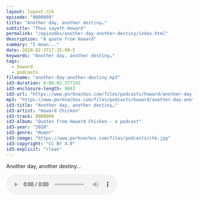 ```yaml
---
layout: layout.njk
episode: "0000009"
title: "Another day, another destiny…"
subtitle: "Thus sayeth Howard"
permalink: "/episodes/another-day-another-destiny/index.html"
description: "A quote from Howard"
summary: "I mean..."
date: 2020-02-3T17:35:00-5
keywords: "Another day, another destiny…"
tags:
  - howard
  - podcasts
filename: "another-day-another-destiny.mp3"
id3-duration: 0:00:02.377143
id3-enclosure-length: 9843
id3-url: "https://www.porknachos.com/files/podcasts/howard/another-day-another-destiny.mp3"
mp3: "https://www.porknachos.com/files/podcasts/howard/another-day-another-destiny.mp3"
id3-title: "Another day, another destiny…"
id3-artist: "Howard Chicken"
id3-track: 0000009
id3-album: "Quotes from Howard Chicken - a podcast"
id3-year: "2020"
id3-genre: "Humor"
id3-image: "https://www.porknachos.com/files/podcasts/chk.jpg"
id3-copyright: "CC BY 4.0"
id3-explicit: "clean"
---
```

Another day, another destiny…

<audio controls>
  <source src="https://www.porknachos.com/files/podcasts/howard/another-day-another-destiny.mp3">
</audio>
